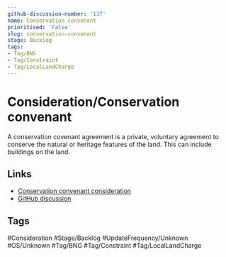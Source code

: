 ```yaml
---
github-discussion-number: '137'
name: Conservation convenant
prioritised: 'False'
slug: conservation-convenant
stage: Backlog
tags:
- Tag/BNG
- Tag/Constraint
- Tag/LocalLandCharge
---
```


# Consideration/Conservation convenant

A conservation covenant agreement is a private, voluntary agreement to conserve the natural or heritage features of the land. This can include buildings on the land.

## Links

* [Conservation convenant consideration](https://design.planning.data.gov.uk/planning-consideration/conservation-convenant)
* [GitHub discussion](https://github.com/digital-land/data-standards-backlog/discussions/137)

## Tags

#Consideration #Stage/Backlog #UpdateFrequency/Unknown #OS/Unknown #Tag/BNG #Tag/Constraint #Tag/LocalLandCharge